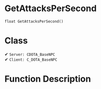 # GetAttacksPerSecond
```
float GetAttacksPerSecond()
```
# Class
✔ `Server: CDOTA_BaseNPC`  
✔ `Client: C_DOTA_BaseNPC`  

# Function Description

